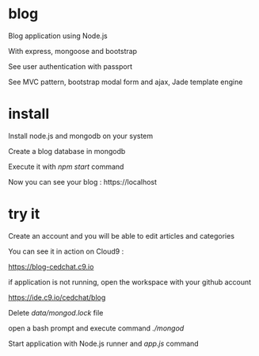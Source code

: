 # blog

Blog application using Node.js

With express, mongoose and bootstrap

See user authentication with passport

See MVC pattern, bootstrap modal form and ajax, Jade template engine

# install

Install node.js and mongodb on your system

Create a blog database in mongodb

Execute it with *npm start* command

Now you can see your blog : https://localhost

# try it

Create an account and you will be able to edit articles and categories

You can see it in action on Cloud9 :

https://blog-cedchat.c9.io

if application is not running, open the workspace with your github account

https://ide.c9.io/cedchat/blog

Delete *data/mongod.lock* file

open a bash prompt and execute command *./mongod*

Start application with Node.js runner and *app.js* command